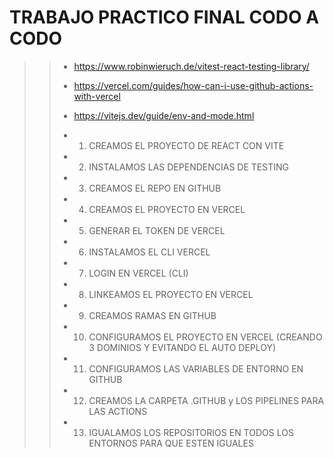 # TRABAJO PRACTICO FINAL CODO A CODO
>>
>> - https://www.robinwieruch.de/vitest-react-testing-library/
>>
>> - https://vercel.com/guides/how-can-i-use-github-actions-with-vercel
>>
>> - https://vitejs.dev/guide/env-and-mode.html
>>
>>
>>
>>
>> - 1. CREAMOS EL PROYECTO DE REACT CON VITE
>>
>> - 2. INSTALAMOS LAS DEPENDENCIAS DE TESTING
>>
>> - 3. CREAMOS EL REPO EN GITHUB
>>
>> - 4. CREAMOS EL PROYECTO EN VERCEL
>>
>> - 5. GENERAR EL TOKEN DE VERCEL
>>
>> - 6. INSTALAMOS EL CLI VERCEL
>>
>> - 7. LOGIN EN VERCEL (CLI)
>>
>> - 8. LINKEAMOS EL PROYECTO EN VERCEL
>>
>> - 9. CREAMOS RAMAS EN GITHUB
>> - 10. CONFIGURAMOS EL PROYECTO EN VERCEL (CREANDO 3 DOMINIOS Y EVITANDO EL AUTO DEPLOY)
>>
>> - 11. CONFIGURAMOS LAS VARIABLES DE ENTORNO EN GITHUB
>>
>> - 12. CREAMOS LA CARPETA .GITHUB y LOS PIPELINES PARA LAS ACTIONS
>>
>> - 13. IGUALAMOS LOS REPOSITORIOS EN TODOS LOS ENTORNOS PARA QUE ESTEN IGUALES